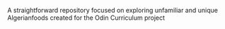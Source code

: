 A straightforward repository focused on exploring unfamiliar and unique Algerianfoods created for the Odin Curriculum project
